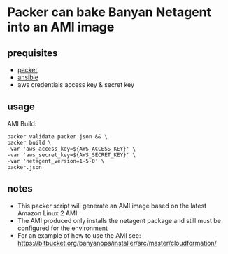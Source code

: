 # Packer can bake Banyan Netagent into an AMI image

## prequisites

- [packer](https://www.packer.io/)
- [ansible](https://www.ansible.com/)
- aws credentials access key & secret key

## usage 

AMI Build:
```shell
packer validate packer.json && \
packer build \
-var 'aws_access_key=${AWS_ACCESS_KEY}' \
-var 'aws_secret_key=${AWS_SECRET_KEY}' \
-var 'netagent_version=1-5-0' \
packer.json
```

## notes

- This packer script will generate an AMI image based on the latest Amazon Linux 2 AMI
- The AMI produced only installs the netagent package and still must be configured for the environment 
- For an example of how to use the AMI see: https://bitbucket.org/banyanops/installer/src/master/cloudformation/